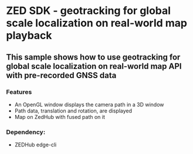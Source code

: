 # ZED SDK - geotracking for global scale localization on real-world map playback

## This sample shows how to use geotracking for global scale localization on real-world map API with pre-recorded GNSS data

### Features
- An OpenGL window displays the camera path in a 3D window
- Path data, translation and rotation, are displayed
- Map on ZedHub with fused path on it

### Dependency:
- ZEDHub edge-cli 
